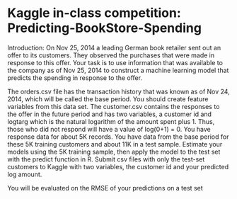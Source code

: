 # Kaggle in-class competition: Predicting-BookStore-Spending
 

Introduction:
On Nov 25, 2014 a leading German book retailer sent out an offer to its customers. They observed the purchases that were made in response to this offer. Your task is to use information that was available to the company as of Nov 25, 2014 to construct a machine learning model that predicts the spending in response to the offer.

The orders.csv file has the transaction history that was known as of Nov 24, 2014, which will be called the base period. You should create feature variables from this data set. The customer.csv contains the responses to the offer in the future period and has two variables, a customer id and logtarg which is the natural logarithm of the amount spent plus 1. Thus, those who did not respond will have a value of log(0+1) = 0. You have response data for about 5K records. You have data from the base period for these 5K training customers and about 11K in a test sample. Estimate your models using the 5K training sample, then apply the model to the test set with the predict function in R. Submit csv files with only the test-set customers to Kaggle with two variables, the customer id and your predicted log amount.

You will be evaluated on the RMSE of your predictions on a test set
